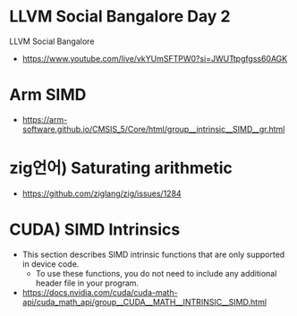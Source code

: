 #  LLVM Social Bangalore Day 2
LLVM Social Bangalore
- https://www.youtube.com/live/vkYUmSFTPW0?si=JWUTtpgfgss60AGK


# Arm SIMD
- https://arm-software.github.io/CMSIS_5/Core/html/group__intrinsic__SIMD__gr.html


# zig언어) Saturating arithmetic
- https://github.com/ziglang/zig/issues/1284


# CUDA) SIMD Intrinsics
- This section describes SIMD intrinsic functions that are only supported in device code.
  - To use these functions, you do not need to include any additional header file in your program.
- https://docs.nvidia.com/cuda/cuda-math-api/cuda_math_api/group__CUDA__MATH__INTRINSIC__SIMD.html